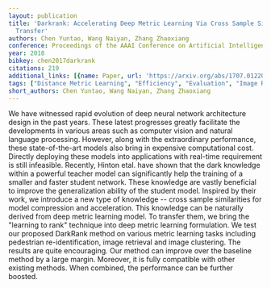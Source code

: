 ```yaml
---
layout: publication
title: 'Darkrank: Accelerating Deep Metric Learning Via Cross Sample Similarities
  Transfer'
authors: Chen Yuntao, Wang Naiyan, Zhang Zhaoxiang
conference: Proceedings of the AAAI Conference on Artificial Intelligence
year: 2018
bibkey: chen2017darkrank
citations: 219
additional_links: [{name: Paper, url: 'https://arxiv.org/abs/1707.01220'}]
tags: ["Distance Metric Learning", "Efficiency", "Evaluation", "Image Retrieval", "Similarity Search"]
short_authors: Chen Yuntao, Wang Naiyan, Zhang Zhaoxiang
---
```

We have witnessed rapid evolution of deep neural network architecture design
in the past years. These latest progresses greatly facilitate the developments
in various areas such as computer vision and natural language processing.
However, along with the extraordinary performance, these state-of-the-art
models also bring in expensive computational cost. Directly deploying these
models into applications with real-time requirement is still infeasible.
Recently, Hinton etal. have shown that the dark knowledge within a powerful
teacher model can significantly help the training of a smaller and faster
student network. These knowledge are vastly beneficial to improve the
generalization ability of the student model. Inspired by their work, we
introduce a new type of knowledge -- cross sample similarities for model
compression and acceleration. This knowledge can be naturally derived from deep
metric learning model. To transfer them, we bring the "learning to rank"
technique into deep metric learning formulation. We test our proposed DarkRank
method on various metric learning tasks including pedestrian re-identification,
image retrieval and image clustering. The results are quite encouraging. Our
method can improve over the baseline method by a large margin. Moreover, it is
fully compatible with other existing methods. When combined, the performance
can be further boosted.